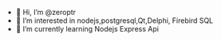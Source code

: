 - 👋 Hi, I’m @zeroptr
- 👀 I’m interested in nodejs,postgresql,Qt,Delphi, Firebird SQL
- 🌱 I’m currently learning Nodejs Express Api

<!---
zeroptr/zeroptr is a ✨ special ✨ repository because its `README.md` (this file) appears on your GitHub profile.
You can click the Preview link to take a look at your changes.
--->
